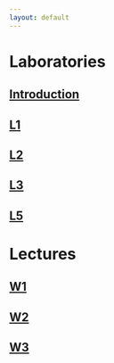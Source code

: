 ```yaml
---
layout: default
---
```



# Laboratories
## [Introduction](/static/introduction.pdf)
## [L1](https://github.com/Large-scale-data-processing/l1-2019-base)
## [L2](https://github.com/Large-scale-data-processing/l2-2019-base)
## [L3](https://github.com/Large-scale-data-processing/l3-2019-base)
## [L5](https://github.com/Large-scale-data-processing/l4-2019-base)

# Lectures
## [W1](/static/W1.pdf)
## [W2](/static/W2.pdf)
## [W3](/static/W3.pdf)